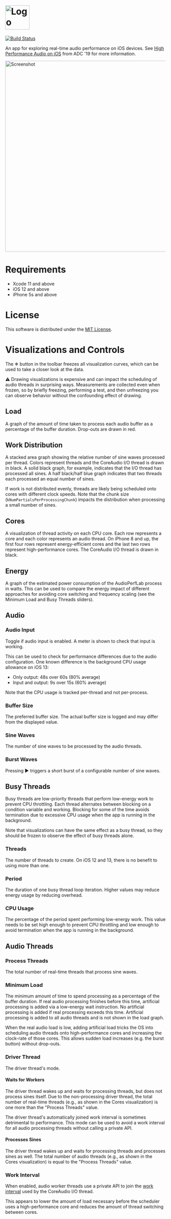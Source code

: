 # <img src="Logo.svg" alt="Logo" height="76">

[![Build Status](https://travis-ci.com/Ableton/AudioPerfLab.svg?branch=master)](https://travis-ci.com/Ableton/AudioPerfLab)

An app for exploring real-time audio performance on iOS devices. See [High Performance Audio on iOS](https://youtu.be/ywrLAv5WNq4) from ADC '19 for more information.

<img src="Screenshot.png" alt="Screenshot" height="600">

# Requirements

* Xcode 11 and above
* iOS 12 and above
* iPhone 5s and above

# License

This software is distributed under the [MIT License](./LICENSE).

# Visualizations and Controls

The ❄&#xFE0E; button in the toolbar freezes all visualization curves, which can be used to take a closer look at the data.

⚠️ Drawing visualizations is expensive and can impact the scheduling of audio threads in surprising ways. Measurements are collected even when frozen, so by briefly freezing, performing a test, and then unfreezing you can observe behavior without the confounding effect of drawing.

## Load

A graph of the amount of time taken to process each audio buffer as a percentage of the buffer duration. Drop-outs are drawn in red.

## Work Distribution

A stacked area graph showing the relative number of sine waves processed per thread. Colors represent threads and the CoreAudio I/O thread is drawn in black. A solid black graph, for example, indicates that the I/O thread has processed all sines. A half black/half blue graph indicates that two threads each processed an equal number of sines.

If work is not distributed evenly, threads are likely being scheduled onto cores with different clock speeds. Note that the chunk size (`kNumPartialsPerProcessingChunk`) impacts the distribution when processing a small number of sines.

## Cores

A visualization of thread activity on each CPU core. Each row represents a core and each color represents an audio thread. On iPhone 8 and up, the first four rows represent energy-efficient cores and the last two rows represent high-performance cores. The CoreAudio I/O thread is drawn in black.

## Energy

A graph of the estimated power consumption of the AudioPerfLab process in watts. This can be used to compare the energy impact of different approaches for avoiding core switching and frequency scaling (see the Minimum Load and Busy Threads sliders).

## Audio

### Audio Input

Toggle if audio input is enabled. A meter is shown to check that input is working.

This can be used to check for performance differences due to the audio configuration. One known difference is the background CPU usage allowance on iOS 13:

* Only output: 48s over 60s (80% average)
* Input and output: 9s over 15s (60% average)

Note that the CPU usage is tracked per-thread and not per-process.

### Buffer Size

The preferred buffer size. The actual buffer size is logged and may differ from the displayed value.

### Sine Waves

The number of sine waves to be processed by the audio threads.

### Burst Waves

Pressing ▶ triggers a short burst of a configurable number of sine waves.

## Busy Threads

Busy threads are low-priority threads that perform low-energy work to prevent CPU throttling. Each thread alternates between blocking on a condition variable and working. Blocking for some of the time avoids termination due to excessive CPU usage when the app is running in the background.

Note that visualizations can have the same effect as a busy thread, so they should be frozen to observe the effect of busy threads alone.

### Threads

The number of threads to create. On iOS 12 and 13, there is no benefit to using more than one.

### Period

The duration of one busy thread loop iteration. Higher values may reduce energy usage by reducing overhead.

### CPU Usage

The percentage of the period spent performing low-energy work. This value needs to be set high enough to prevent CPU throttling and low enough to avoid termination when the app is running in the background.

## Audio Threads

### Process Threads

The total number of real-time threads that process sine waves.

### Minimum Load

The minimum amount of time to spend processing as a percentage of the buffer duration. If real audio processing finishes before this time, artificial processing is added via a low-energy wait instruction. No artificial processing is added if real processing exceeds this time. Artificial processing is added to all audio threads and is not shown in the load graph.

When the real audio load is low, adding artificial load tricks the OS into scheduling audio threads onto high-performance cores and increasing the clock-rate of those cores. This allows sudden load increases (e.g. the burst button) without drop-outs.

### Driver Thread

The driver thread's mode.

#### Waits for Workers

The driver thread wakes up and waits for processing threads, but does not process sines itself. Due to the non-processing driver thread, the total number of real-time threads (e.g., as shown in the Cores visualization) is one more than the "Process Threads" value.

The driver thread's automatically joined work interval is sometimes detrimental to performance. This mode can be used to avoid a work interval for all audio processing threads without calling a private API.

#### Processes Sines

The driver thread wakes up and waits for processing threads and processes sines as well. The total number of audio threads (e.g., as shown in the Cores visualization) is equal to the "Process Threads" value.

### Work Interval

When enabled, audio worker threads use a private API to join the [work interval](https://github.com/apple/darwin-xnu/blob/master/bsd/sys/work_interval.h) used by the CoreAudio I/O thread.

This appears to lower the amount of load necessary before the scheduler uses a high-performance core and reduces the amount of thread switching between cores.
